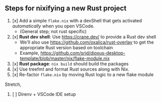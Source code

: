 
## Steps for nixifying a new Rust project

1. [x] Add a simple `flake.nix` with a devShell that gets activated *automatically* when you open VSCode.
    - (General step; not rust specific)
1. [x] **Rust dev shell**: Use https://crane.dev/ to provide a Rust dev shell
    - We'll also use https://github.com/oxalica/rust-overlay to get the appropriate Rust version based on toolchain
    - Example, https://github.com/srid/dioxus-desktop-template/blob/master/nix/flake-module.nix
1. [x] **Rust package**: `nix build` should build the packages
1. [x] Use treefmt and format Rust sources along with Nix.
1. [x] Re-factor `flake.nix` by moving Rust logic to a new flake module

Stretch,

1. [ ] Direnv + VSCode IDE setup